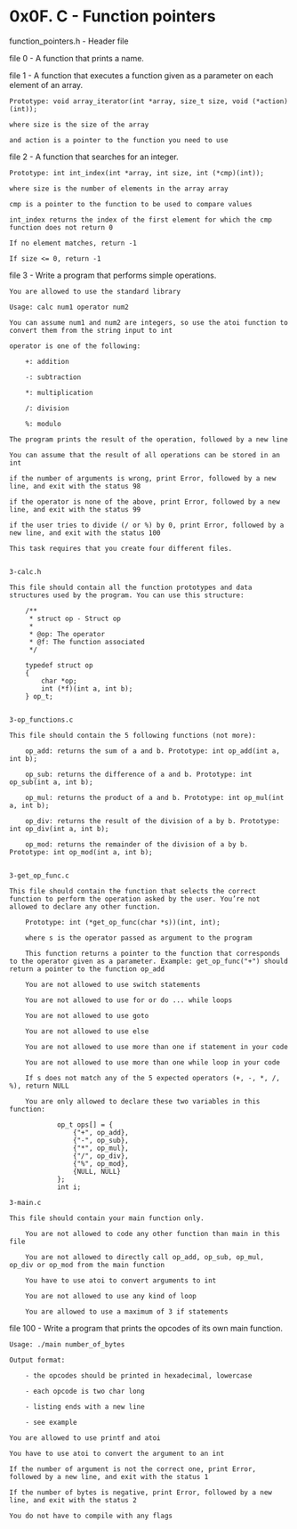 # 0x0F. C - Function pointers

function_pointers.h - Header file

file 0 -  A function that prints a name.


file 1 - A function that executes a function given as a parameter on each element of an array.
	
	Prototype: void array_iterator(int *array, size_t size, void (*action)(int));
	
	where size is the size of the array
	
	and action is a pointer to the function you need to use


file 2 - A function that searches for an integer.
	
	Prototype: int int_index(int *array, int size, int (*cmp)(int));
	
	where size is the number of elements in the array array
	
	cmp is a pointer to the function to be used to compare values
	
	int_index returns the index of the first element for which the cmp function does not return 0
	
	If no element matches, return -1
	
	If size <= 0, return -1


file 3 - Write a program that performs simple operations.
	
	You are allowed to use the standard library
	
	Usage: calc num1 operator num2
	
	You can assume num1 and num2 are integers, so use the atoi function to convert them from the string input to int
	
	operator is one of the following:
	
		+: addition
	
		-: subtraction
	
		*: multiplication
	
		/: division
	
		%: modulo
	
	The program prints the result of the operation, followed by a new line
	
	You can assume that the result of all operations can be stored in an int
	
	if the number of arguments is wrong, print Error, followed by a new line, and exit with the status 98
	
	if the operator is none of the above, print Error, followed by a new line, and exit with the status 99
	
	if the user tries to divide (/ or %) by 0, print Error, followed by a new line, and exit with the status 100
	
	This task requires that you create four different files.


	3-calc.h

	This file should contain all the function prototypes and data structures used by the program. You can use this structure:
	
		/**
		 * struct op - Struct op
		 *
		 * @op: The operator
		 * @f: The function associated
		 */

		typedef struct op
		{
		    char *op;
		    int (*f)(int a, int b);
		} op_t;


	3-op_functions.c

	This file should contain the 5 following functions (not more):

		op_add: returns the sum of a and b. Prototype: int op_add(int a, int b);
	
		op_sub: returns the difference of a and b. Prototype: int op_sub(int a, int b);
	
		op_mul: returns the product of a and b. Prototype: int op_mul(int a, int b);
	
		op_div: returns the result of the division of a by b. Prototype: int op_div(int a, int b);
	
		op_mod: returns the remainder of the division of a by b. Prototype: int op_mod(int a, int b);


	3-get_op_func.c

	This file should contain the function that selects the correct function to perform the operation asked by the user. You’re not allowed to declare any other function.

		Prototype: int (*get_op_func(char *s))(int, int);

		where s is the operator passed as argument to the program

		This function returns a pointer to the function that corresponds to the operator given as a parameter. Example: get_op_func("+") should return a pointer to the function op_add

		You are not allowed to use switch statements

		You are not allowed to use for or do ... while loops

		You are not allowed to use goto

		You are not allowed to use else

		You are not allowed to use more than one if statement in your code

		You are not allowed to use more than one while loop in your code

		If s does not match any of the 5 expected operators (+, -, *, /, %), return NULL

		You are only allowed to declare these two variables in this function:

			    op_t ops[] = {
			        {"+", op_add},
			        {"-", op_sub},
			        {"*", op_mul},
			        {"/", op_div},
			        {"%", op_mod},
			        {NULL, NULL}
			    };
			    int i;

	3-main.c

	This file should contain your main function only.

		You are not allowed to code any other function than main in this file

		You are not allowed to directly call op_add, op_sub, op_mul, op_div or op_mod from the main function

		You have to use atoi to convert arguments to int

		You are not allowed to use any kind of loop

		You are allowed to use a maximum of 3 if statements


file 100 - Write a program that prints the opcodes of its own main function.

	Usage: ./main number_of_bytes

	Output format:

		- the opcodes should be printed in hexadecimal, lowercase

		- each opcode is two char long

		- listing ends with a new line

		- see example

	You are allowed to use printf and atoi

	You have to use atoi to convert the argument to an int

	If the number of argument is not the correct one, print Error, followed by a new line, and exit with the status 1

	If the number of bytes is negative, print Error, followed by a new line, and exit with the status 2

	You do not have to compile with any flags
